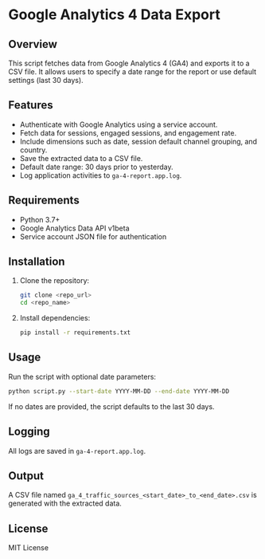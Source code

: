 # Google Analytics 4 Data Export

## Overview
This script fetches data from Google Analytics 4 (GA4) and exports it to a CSV file. It allows users to specify a date range for the report or use default settings (last 30 days).

## Features
- Authenticate with Google Analytics using a service account.
- Fetch data for sessions, engaged sessions, and engagement rate.
- Include dimensions such as date, session default channel grouping, and country.
- Save the extracted data to a CSV file.
- Default date range: 30 days prior to yesterday.
- Log application activities to `ga-4-report.app.log`.

## Requirements
- Python 3.7+
- Google Analytics Data API v1beta
- Service account JSON file for authentication

## Installation
1. Clone the repository:
   ```sh
   git clone <repo_url>
   cd <repo_name>
   ```
2. Install dependencies:
   ```sh
   pip install -r requirements.txt
   ```

## Usage
Run the script with optional date parameters:
```sh
python script.py --start-date YYYY-MM-DD --end-date YYYY-MM-DD
```
If no dates are provided, the script defaults to the last 30 days.

## Logging
All logs are saved in `ga-4-report.app.log`.

## Output
A CSV file named `ga_4_traffic_sources_<start_date>_to_<end_date>.csv` is generated with the extracted data.

## License
MIT License

